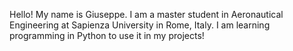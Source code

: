 <!---
- 👋 Hi, I’m @pMagnus92
- 👀 I’m interested in ...
- 🌱 I’m currently learning ...
- 💞️ I’m looking to collaborate on ...
- 📫 How to reach me ...
--->

Hello! My name is Giuseppe. I am a master student in Aeronautical Engineering at Sapienza University in Rome, Italy.
I am learning programming in Python to use it in my projects!

<!---
pMagnus92/pMagnus92 is a ✨ special ✨ repository because its `README.md` (this file) appears on your GitHub profile.
You can click the Preview link to take a look at your changes.
--->
